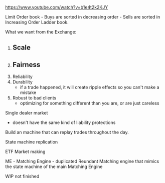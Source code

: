 https://www.youtube.com/watch?v=b1e4t2k2KJY

Limit Order book 
    - Buys are sorted in decreasing order 
    - Sells are sorted in Increasing Order
Ladder book.


What we want from the Exchange:

1. Scale 
    -
2. Fairness 
    -
3. Reliability 
4. Durability
   - if a trade happened, it will create ripple effects so you can't make a mistake 
5. Robust to bad clients 
   - optimizing for something different than you are, or are just careless 


Single dealer market 
- doesn't have the same kind of liability protections 

Build an machine that can replay trades throughout the day.

State machine replication 


ETF Market making 


ME - Matching Engine
    - duplicated Reundant Matching engine that mimics the state machine of the main Matching Engine 


WIP not finished